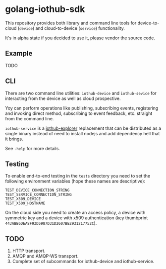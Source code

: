 # golang-iothub-sdk

This repository provides both library and command line tools for device-to-cloud (`device`) and cloud-to-device (`service`) functionality.

It's in alpha state if you decided to use it, please vendor the source code.

## Example

TODO

## CLI

There are two command line utilities: `iothub-device` and `iothub-sevice` for interacting from the device as well as cloud prospective. 

Yoy can perform operations like publishing, subscribing events, registering and invoking direct method, subscribing to event feedback, etc. straight from the command line.

`iothub-service` is a [iothub-explorer](https://github.com/Azure/iothub-explorer) replacement that can be distributed as a single binary instead of need to install nodejs and add dependency hell that it brings.

See `-help` for more details.

## Testing

To enable end-to-end testing in the `tests` directory you need to set the following environment variables (hope these names are descriptive):

```
TEST_DEVICE_CONNECTION_STRING
TEST_SERVICE_CONNECTION_STRING
TEST_X509_DEVICE
TEST_X509_HOSTNAME
```

On the cloud side you need to create an access policy, a device with symmetric key and a device with x509 authentication (key thumbprint `443ABB6DEA8F93D5987D31D2607BE2931217752C`).

## TODO

1. HTTP transport.
1. AMQP and AMQP-WS transport.
1. Complete set of subcommands for iothub-device and iothub-service.
